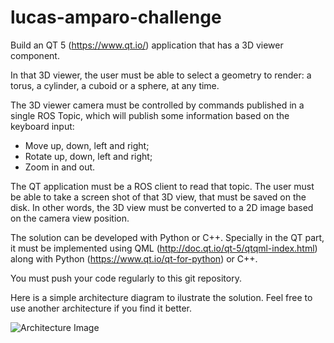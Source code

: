 # lucas-amparo-challenge

Build an QT 5 (https://www.qt.io/) application that has a 3D viewer component.

In that 3D viewer, the user must be able to select a geometry to render: a torus, a cylinder, a cuboid or a sphere, at any time.

The 3D viewer camera must be controlled by commands published in a single ROS Topic, which will publish some information based on the keyboard input:
* Move up, down, left and right;
* Rotate up, down, left and right;
* Zoom in and out.

The QT application must be a ROS client to read that topic.
The user must be able to take a screen shot of that 3D view, that must be saved on the disk. In other words, the 3D view must be converted to a 2D image based on the camera view position.

The solution can be developed with Python or C++.
Specially in the QT part, it must be implemented using QML (http://doc.qt.io/qt-5/qtqml-index.html) along with Python (https://www.qt.io/qt-for-python) or C++.

You must push your code regularly to this git repository.

Here is a simple architecture diagram to ilustrate the solution. Feel free to use another architecture if you find it better.

![Architecture Image](https://www.dropbox.com/s/0dyhyzwwalgrkur/QT%20ROS%20architecture.png?raw=1)